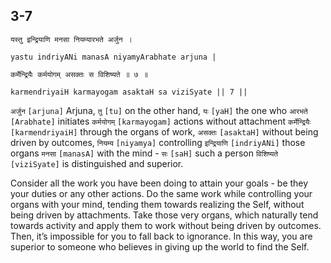 ## 3-7


```shloka-sa
यस्तु इन्द्रियाणि मनसा नियम्यारभते अर्जुन ।
```
```shloka-sa-hk
yastu indriyANi manasA niyamyArabhate arjuna |
```
```shloka-sa
कर्मेन्द्रियैः कर्मयोगम् असक्तः स विशिष्यते ॥ ७ ॥
```
```shloka-sa-hk
karmendriyaiH karmayogam asaktaH sa viziSyate || 7 ||
```

`अर्जुन` `[arjuna]` Arjuna, `तु` `[tu]` on the other hand, `यः` `[yaH]` the one who `आरभते` `[Arabhate]` initiates `कर्मयोगम्` `[karmayogam]` actions without attachment `कर्मेन्द्रियैः` `[karmendriyaiH]` through the organs of work, `असक्तः` `[asaktaH]` without being driven by outcomes, `नियम्य` `[niyamya]` controlling `इन्द्रियाणि` `[indriyANi]` those organs `मनसा` `[manasA]` with the mind - `सः` `[saH]` such a person `विशिष्यते` `[viziSyate]` is distinguished and superior.



Consider all the work you have been doing to attain your goals - be they your duties or any other actions. Do the same work while controlling your organs with your mind, tending them towards realizing the Self, without being driven by attachments. Take those very organs, which naturally tend towards activity and apply them to work without being driven by outcomes. 
Then, it’s impossible for you to fall back to ignorance. In this way, you are superior to someone who believes in giving up the world to find the Self.

